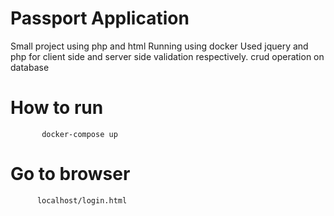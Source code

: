 # Passport Application
Small project using php and html
Running using docker
Used jquery and php for client side and server side validation respectively.
crud operation on database
# How to run
           docker-compose up
# Go to browser
          localhost/login.html
